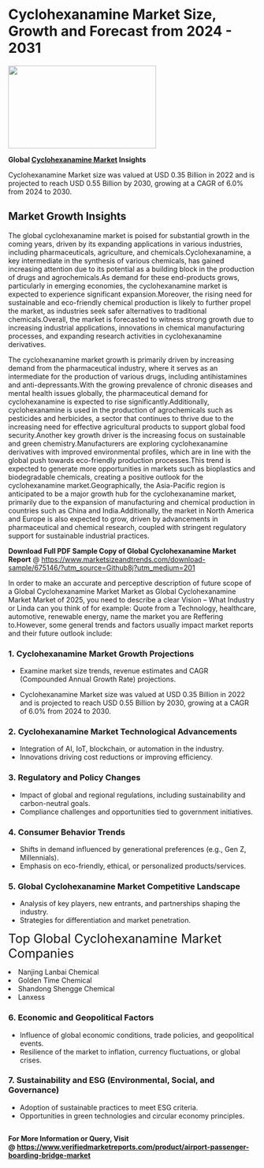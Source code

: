 <H1>Cyclohexanamine Market Size, Growth and Forecast from 2024 - 2031</H1><img class="aligncenter size-medium wp-image-584254" src="https://thirdeyenews.in/wp-content/uploads/2024/09/Global-Market-Research-300x168.jpeg" alt="" width="300" height="168" /><p><strong>Global&nbsp;<a href="https://www.marketsizeandtrends.com/download-sample/675146/?utm_source=Github8j?utm_medium=201">Cyclohexanamine Market</a> Insights</strong></p><p>Cyclohexanamine Market size was valued at USD 0.35 Billion in 2022 and is projected to reach USD 0.55 Billion by 2030, growing at a CAGR of 6.0% from 2024 to 2030.</p><p><h2>Market Growth Insights</h2> <p>The global cyclohexanamine market is poised for substantial growth in the coming years, driven by its expanding applications in various industries, including pharmaceuticals, agriculture, and chemicals.Cyclohexanamine, a key intermediate in the synthesis of various chemicals, has gained increasing attention due to its potential as a building block in the production of drugs and agrochemicals.As demand for these end-products grows, particularly in emerging economies, the cyclohexanamine market is expected to experience significant expansion.Moreover, the rising need for sustainable and eco-friendly chemical production is likely to further propel the market, as industries seek safer alternatives to traditional chemicals.Overall, the market is forecasted to witness strong growth due to increasing industrial applications, innovations in chemical manufacturing processes, and expanding research activities in cyclohexanamine derivatives.</p> <p>The cyclohexanamine market growth is primarily driven by increasing demand from the pharmaceutical industry, where it serves as an intermediate for the production of various drugs, including antihistamines and anti-depressants.With the growing prevalence of chronic diseases and mental health issues globally, the pharmaceutical demand for cyclohexanamine is expected to rise significantly.Additionally, cyclohexanamine is used in the production of agrochemicals such as pesticides and herbicides, a sector that continues to thrive due to the increasing need for effective agricultural products to support global food security.Another key growth driver is the increasing focus on sustainable and green chemistry.Manufacturers are exploring cyclohexanamine derivatives with improved environmental profiles, which are in line with the global push towards eco-friendly production processes.This trend is expected to generate more opportunities in markets such as bioplastics and biodegradable chemicals, creating a positive outlook for the cyclohexanamine market.Geographically, the Asia-Pacific region is anticipated to be a major growth hub for the cyclohexanamine market, primarily due to the expansion of manufacturing and chemical production in countries such as China and India.Additionally, the market in North America and Europe is also expected to grow, driven by advancements in pharmaceutical and chemical research, coupled with stringent regulatory support for sustainable industrial practices.</p> <p><span class=""><strong>Download Full PDF Sample Copy of Global Cyclohexanamine Market Report</strong> @ <a href="https://www.marketsizeandtrends.com/download-sample/675146/?utm_source=Github8j?utm_medium=201" target="_blank">https://www.marketsizeandtrends.com/download-sample/675146/?utm_source=Github8j?utm_medium=201</a></span></p><p>In order to make an accurate and perceptive description of future scope of a Global&nbsp;Cyclohexanamine Market Market as Global&nbsp;Cyclohexanamine Market Market of 2025, you need to describe a clear Vision &ndash; What Industry or Linda can you think of for example: Quote from a Technology, healthcare, automotive, renewable energy, name the market you are Reffering to.However, some general trends and factors usually impact market reports and their future outlook include:</p><h3>1.&nbsp;<strong>Cyclohexanamine Market Growth Projections</strong></h3><ul><li>Examine market size trends, revenue estimates and CAGR (Compounded Annual Growth Rate) projections.</li><li><p>Cyclohexanamine Market size was valued at USD 0.35 Billion in 2022 and is projected to reach USD 0.55 Billion by 2030, growing at a CAGR of 6.0% from 2024 to 2030.</p></li></ul><h3>2.&nbsp;<strong>Cyclohexanamine Market Technological Advancements</strong></h3><ul><li>Integration of AI, IoT, blockchain, or automation in the industry.</li><li>Innovations driving cost reductions or improving efficiency.</li></ul><h3>3.&nbsp;<strong>Regulatory and Policy Changes</strong></h3><ul><li>Impact of global and regional regulations, including sustainability and carbon-neutral goals.</li><li>Compliance challenges and opportunities tied to government initiatives.</li></ul><h3>4.&nbsp;<strong>Consumer Behavior Trends</strong></h3><ul><li>Shifts in demand influenced by generational preferences (e.g., Gen Z, Millennials).</li><li>Emphasis on eco-friendly, ethical, or personalized products/services.</li></ul><h3>5.&nbsp;<strong>Global Cyclohexanamine Market Competitive Landscape</strong></h3><ul><li>Analysis of key players, new entrants, and partnerships shaping the industry.</li><li>Strategies for differentiation and market penetration.</li></ul><p data-pm-slice="1 1 []"><span style="color: inherit; font-family: inherit; font-size: 25px;">Top Global Cyclohexanamine Market Companies</span></p><div class="" data-test-id=""><p><li>Nanjing Lanbai Chemical</li><li> Golden Time Chemical</li><li> Shandong Shengge Chemical</li><li> Lanxess</li></p></div><h3>6.&nbsp;<strong>Economic and Geopolitical Factors</strong></h3><ul><li>Influence of global economic conditions, trade policies, and geopolitical events.</li><li>Resilience of the market to inflation, currency fluctuations, or global crises.</li></ul><h3>7.&nbsp;<strong>Sustainability and ESG (Environmental, Social, and Governance)</strong></h3><ul><li>Adoption of sustainable practices to meet ESG criteria.</li><li>Opportunities in green technologies and circular economy principles.</li></ul><h2><strong style="font-size: 14px;">For More Information or Query, Visit @&nbsp;</strong><a style="background-color: #ffffff; font-size: 14px;" href="https://www.marketsizeandtrends.com/report/cyclohexanamine-market/" target="_blank">https://www.verifiedmarketreports.com/product/airport-passenger-boarding-bridge-market</a></h2>